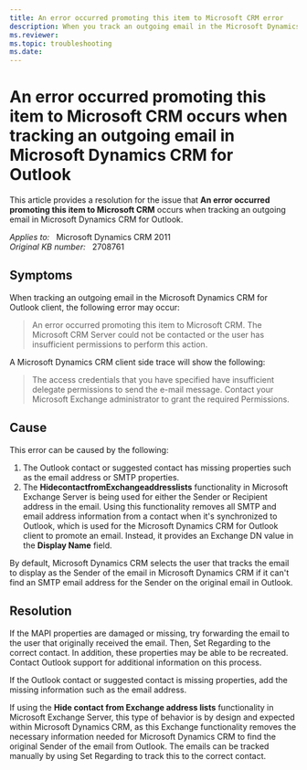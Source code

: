 ```yaml
---
title: An error occurred promoting this item to Microsoft CRM error 
description: When you track an outgoing email in the Microsoft Dynamics CRM for Outlook client, you may receive an error that states an error occurred promoting this item to Microsoft CRM.
ms.reviewer: 
ms.topic: troubleshooting
ms.date: 
---
```

# An error occurred promoting this item to Microsoft CRM occurs when tracking an outgoing email in Microsoft Dynamics CRM for Outlook

This article provides a resolution for the issue that **An error occurred promoting this item to Microsoft CRM** occurs when tracking an outgoing email in Microsoft Dynamics CRM for Outlook.

_Applies to:_ &nbsp; Microsoft Dynamics CRM 2011  
_Original KB number:_ &nbsp; 2708761

## Symptoms

When tracking an outgoing email in the Microsoft Dynamics CRM for Outlook client, the following error may occur:

> An error occurred promoting this item to Microsoft CRM. The Microsoft CRM Server could not be contacted or the user has insufficient permissions to perform this action.

A Microsoft Dynamics CRM client side trace will show the following:

> The access credentials that you have specified have insufficient delegate permissions to send the e-mail message. Contact your Microsoft Exchange administrator to grant the required Permissions.

## Cause

This error can be caused by the following:

1. The Outlook contact or suggested contact has missing properties such as the email address or SMTP properties.
2. The **HidecontactfromExchangeaddresslists** functionality in Microsoft Exchange Server is being used for either the Sender or Recipient address in the email. Using this functionality removes all SMTP and email address information from a contact when it's synchronized to Outlook, which is used for the Microsoft Dynamics CRM for Outlook client to promote an email. Instead, it provides an Exchange DN value in the **Display Name** field.

By default, Microsoft Dynamics CRM selects the user that tracks the email to display as the Sender of the email in Microsoft Dynamics CRM if it can't find an SMTP email address for the Sender on the original email in Outlook.

## Resolution

If the MAPI properties are damaged or missing, try forwarding the email to the user that originally received the email. Then, Set Regarding to the correct contact. In addition, these properties may be able to be recreated. Contact Outlook support for additional information on this process.

If the Outlook contact or suggested contact is missing properties, add the missing information such as the email address.

If using the **Hide contact from Exchange address lists** functionality in Microsoft Exchange Server, this type of behavior is by design and expected within Microsoft Dynamics CRM, as this Exchange functionality removes the necessary information needed for Microsoft Dynamics CRM to find the original Sender of the email from Outlook. The emails can be tracked manually by using Set Regarding to track this to the correct contact.
